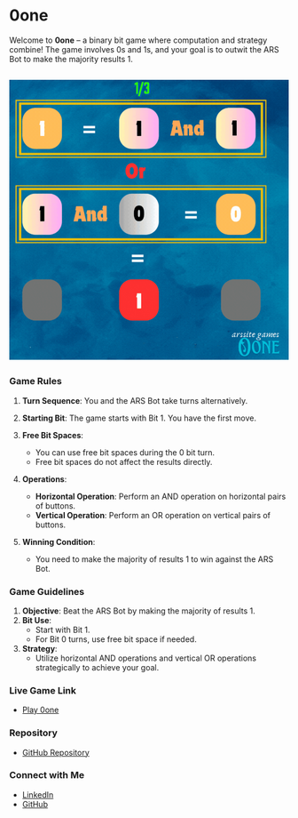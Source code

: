 # 0one

Welcome to **0one** – a binary bit game where computation and strategy combine! The game involves 0s and 1s, and your goal is to outwit the ARS Bot to make the majority results 1. 

## ![Game Image](3x3guidelines.gif)  
### Game Rules

1. **Turn Sequence**: You and the ARS Bot take turns alternatively.
   
2. **Starting Bit**: The game starts with Bit 1. You have the first move.

3. **Free Bit Spaces**: 
   - You can use free bit spaces during the 0 bit turn.
   - Free bit spaces do not affect the results directly.

4. **Operations**:
   - **Horizontal Operation**: Perform an AND operation on horizontal pairs of buttons.
   - **Vertical Operation**: Perform an OR operation on vertical pairs of buttons.

5. **Winning Condition**: 
   - You need to make the majority of results 1 to win against the ARS Bot.

### Game Guidelines

1. **Objective**: Beat the ARS Bot by making the majority of results 1.
2. **Bit Use**: 
   - Start with Bit 1.
   - For Bit 0 turns, use free bit space if needed.
3. **Strategy**:
   - Utilize horizontal AND operations and vertical OR operations strategically to achieve your goal.

### Live Game Link

- [Play 0one](https://oonearssite.netlify.app/) <!-- Replace with actual live link -->

### Repository

- [GitHub Repository](https://github.com/arssite/Oone) <!-- Replace with actual GitHub repository link -->

### Connect with Me

- [LinkedIn](https://www.linkedin.com/in/anmol-r-srivastava/) <!-- Replace with actual LinkedIn profile link -->
- [GitHub](https://github.com/arssite) <!-- Replace with actual GitHub profile link -->

